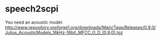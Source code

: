 # speech2scpi
You need an acoustic model:
http://www.repository.voxforge1.org/downloads/Main/Tags/Releases/0.9.0/Julius_AcousticModels_16kHz-16bit_MFCC_O_D_(0.9.0).tgz
